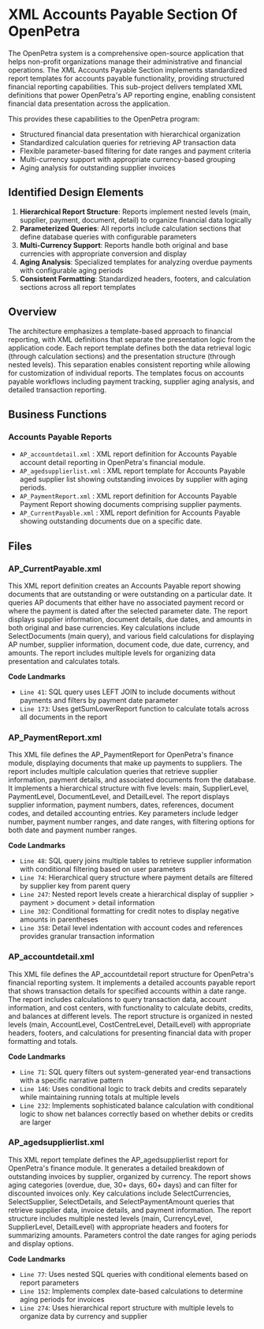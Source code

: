 # XML Accounts Payable Section Of OpenPetra

The OpenPetra system is a comprehensive open-source application that helps non-profit organizations manage their administrative and financial operations. The XML Accounts Payable Section implements standardized report templates for accounts payable functionality, providing structured financial reporting capabilities. This sub-project delivers templated XML definitions that power OpenPetra's AP reporting engine, enabling consistent financial data presentation across the application.

This provides these capabilities to the OpenPetra program:

- Structured financial data presentation with hierarchical organization
- Standardized calculation queries for retrieving AP transaction data
- Flexible parameter-based filtering for date ranges and payment criteria
- Multi-currency support with appropriate currency-based grouping
- Aging analysis for outstanding supplier invoices

## Identified Design Elements

1. **Hierarchical Report Structure**: Reports implement nested levels (main, supplier, payment, document, detail) to organize financial data logically
2. **Parameterized Queries**: All reports include calculation sections that define database queries with configurable parameters
3. **Multi-Currency Support**: Reports handle both original and base currencies with appropriate conversion and display
4. **Aging Analysis**: Specialized templates for analyzing overdue payments with configurable aging periods
5. **Consistent Formatting**: Standardized headers, footers, and calculation sections across all report templates

## Overview
The architecture emphasizes a template-based approach to financial reporting, with XML definitions that separate the presentation logic from the application code. Each report template defines both the data retrieval logic (through calculation sections) and the presentation structure (through nested levels). This separation enables consistent reporting while allowing for customization of individual reports. The templates focus on accounts payable workflows including payment tracking, supplier aging analysis, and detailed transaction reporting.

## Business Functions

### Accounts Payable Reports
- `AP_accountdetail.xml` : XML report definition for Accounts Payable account detail reporting in OpenPetra's financial module.
- `AP_agedsupplierlist.xml` : XML report template for Accounts Payable aged supplier list showing outstanding invoices by supplier with aging periods.
- `AP_PaymentReport.xml` : XML report definition for Accounts Payable Payment Report showing documents comprising supplier payments.
- `AP_CurrentPayable.xml` : XML report definition for Accounts Payable showing outstanding documents due on a specific date.

## Files
### AP_CurrentPayable.xml

This XML report definition creates an Accounts Payable report showing documents that are outstanding or were outstanding on a particular date. It queries AP documents that either have no associated payment record or where the payment is dated after the selected parameter date. The report displays supplier information, document details, due dates, and amounts in both original and base currencies. Key calculations include SelectDocuments (main query), and various field calculations for displaying AP number, supplier information, document code, due date, currency, and amounts. The report includes multiple levels for organizing data presentation and calculates totals.

 **Code Landmarks**
- `Line 41`: SQL query uses LEFT JOIN to include documents without payments and filters by payment date parameter
- `Line 173`: Uses getSumLowerReport function to calculate totals across all documents in the report
### AP_PaymentReport.xml

This XML file defines the AP_PaymentReport for OpenPetra's finance module, displaying documents that make up payments to suppliers. The report includes multiple calculation queries that retrieve supplier information, payment details, and associated documents from the database. It implements a hierarchical structure with five levels: main, SupplierLevel, PaymentLevel, DocumentLevel, and DetailLevel. The report displays supplier information, payment numbers, dates, references, document codes, and detailed accounting entries. Key parameters include ledger number, payment number ranges, and date ranges, with filtering options for both date and payment number ranges.

 **Code Landmarks**
- `Line 48`: SQL query joins multiple tables to retrieve supplier information with conditional filtering based on user parameters
- `Line 74`: Hierarchical query structure where payment details are filtered by supplier key from parent query
- `Line 247`: Nested report levels create a hierarchical display of supplier > payment > document > detail information
- `Line 302`: Conditional formatting for credit notes to display negative amounts in parentheses
- `Line 358`: Detail level indentation with account codes and references provides granular transaction information
### AP_accountdetail.xml

This XML file defines the AP_accountdetail report structure for OpenPetra's financial reporting system. It implements a detailed accounts payable report that shows transaction details for specified accounts within a date range. The report includes calculations to query transaction data, account information, and cost centers, with functionality to calculate debits, credits, and balances at different levels. The report structure is organized in nested levels (main, AccountLevel, CostCentreLevel, DetailLevel) with appropriate headers, footers, and calculations for presenting financial data with proper formatting and totals.

 **Code Landmarks**
- `Line 71`: SQL query filters out system-generated year-end transactions with a specific narrative pattern
- `Line 146`: Uses conditional logic to track debits and credits separately while maintaining running totals at multiple levels
- `Line 232`: Implements sophisticated balance calculation with conditional logic to show net balances correctly based on whether debits or credits are larger
### AP_agedsupplierlist.xml

This XML report template defines the AP_agedsupplierlist report for OpenPetra's finance module. It generates a detailed breakdown of outstanding invoices by supplier, organized by currency. The report shows aging categories (overdue, due, 30+ days, 60+ days) and can filter for discounted invoices only. Key calculations include SelectCurrencies, SelectSupplier, SelectDetails, and SelectPaymentAmount queries that retrieve supplier data, invoice details, and payment information. The report structure includes multiple nested levels (main, CurrencyLevel, SupplierLevel, DetailLevel) with appropriate headers and footers for summarizing amounts. Parameters control the date ranges for aging periods and display options.

 **Code Landmarks**
- `Line 77`: Uses nested SQL queries with conditional elements based on report parameters
- `Line 152`: Implements complex date-based calculations to determine aging periods for invoices
- `Line 274`: Uses hierarchical report structure with multiple levels to organize data by currency and supplier

[Generated by the Sage AI expert workbench: 2025-03-30 02:22:57  https://sage-tech.ai/workbench]: #